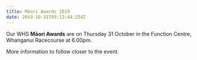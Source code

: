 ```yaml
---
title: Māori Awards 2019
date: 2019-10-31T05:13:44.254Z
---
```

Our WHS **Māori Awards** are on Thursday 31 October in the Function Centre, Whanganui Racecourse at 6.00pm.  

More information to follow closer to the event.
